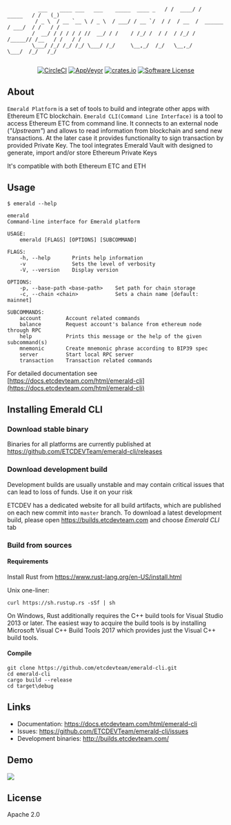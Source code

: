 ```shell                                                  __       __                  __    _ 
          ___    ____ ___   ___    _____  ____ _   / /  ____/ /         _____   / /   (_)
         / _ \  / __ `__ \ / _ \  / ___/ / __ `/  / /  / __  /  ______ / ___/  / /   / / 
        /  __/ / / / / / //  __/ / /    / /_/ /  / /  / /_/ /  /_____// /__   / /   / /  
        \___/ /_/ /_/ /_/ \___/ /_/     \__,_/  /_/   \__,_/          \___/  /_/   /_/   
                                                                                 
```
<p align="center">
  <p align="center">
    <a href="https://circleci.com/gh/etcdevteam/emerald-cli"><img alt="CircleCI" src="https://circleci.com/gh/ETCDEVTeam/emerald-cli/tree/master.svg?style=shield"></a>
    <a href="https://ci.appveyor.com/project/splix/emerald-cli-759r3"><img alt="AppVeyor" src="https://ci.appveyor.com/api/projects/status/9h3kobw811vmynk7?svg=true"></a>
    <a href="https://crates.io/crates/emerald-cli"><img alt="crates.io" src="https://img.shields.io/crates/v/emerald-cli.svg?style=flat-square"></a>
    <a href="LICENSE"><img alt="Software License" src="https://img.shields.io/badge/License-Apache%202.0-blue.svg?style=flat-square&maxAge=2592000"></a>
  </p>
</p>

## About

`Emerald Platform` is a set of tools to build and integrate other apps with Ethereum ETC blockchain.
`Emerald CLI(Command Line Interface)`  is a tool to access Ethereum ETC from command line. It connects to an external node (_"Upstream"_) and
allows to read information from blockchain and send new transactions. At the later case it provides functionality
to sign transaction by provided Private Key. The tool integrates Emerald Vault with designed to generate, import and/or
store Ethereum Private Keys

It's compatible with both Ethereum ETC and ETH


## Usage

```shell
$ emerald --help

emerald
Command-line interface for Emerald platform

USAGE:
    emerald [FLAGS] [OPTIONS] [SUBCOMMAND]

FLAGS:
    -h, --help       Prints help information
    -v               Sets the level of verbosity
    -V, --version    Display version

OPTIONS:
    -p, --base-path <base-path>    Set path for chain storage
    -c, --chain <chain>            Sets a chain name [default: mainnet]

SUBCOMMANDS:
    account        Account related commands
    balance        Request account's balance from ethereum node through RPC
    help           Prints this message or the help of the given subcommand(s)
    mnemonic       Create mnemonic phrase according to BIP39 spec
    server         Start local RPC server
    transaction    Transaction related commands

```

For detailed documentation see [https://docs.etcdevteam.com/html/emerald-cli](https://docs.etcdevteam.com/html/emerald-cli)

## Installing Emerald CLI

### Download stable binary

Binaries for all platforms are currently published at https://github.com/ETCDEVTeam/emerald-cli/releases

### Download development build


Development builds are usually unstable and may contain critical issues that can lead to loss of funds. Use it on your risk


ETCDEV has a dedicated website for all build artifacts, which are published on each new commit into `master` branch.
To download a latest development build, please open https://builds.etcdevteam.com and choose _Emerald CLI_ tab


### Build from sources

#### Requirements

Install Rust from https://www.rust-lang.org/en-US/install.html

  
Unix one-liner:
```
curl https://sh.rustup.rs -sSf | sh
```
  
On Windows, Rust additionally requires the C++ build tools for Visual Studio 2013 or later. The easiest way to acquire
the build tools is by installing Microsoft Visual C++ Build Tools 2017 which provides just the Visual C++ build tools.
  
#### Compile

```
git clone https://github.com/etcdevteam/emerald-cli.git
cd emerald-cli
cargo build --release
cd target\debug
```

## Links

- Documentation: https://docs.etcdevteam.com/html/emerald-cli
- Issues: https://github.com/ETCDEVTeam/emerald-cli/issues
- Development binaries: http://builds.etcdevteam.com/

## Demo

<a href="https://asciinema.org/a/WbivFQXwm5lUXenNsTvzfQxRY?speed=2" target="_blank">
  <img src="https://asciinema.org/a/WbivFQXwm5lUXenNsTvzfQxRY.png" />
</a>

## License

Apache 2.0

